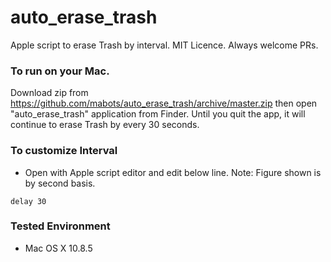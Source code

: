auto_erase_trash
================

Apple script to erase Trash by interval. 
MIT Licence. Always welcome PRs.

### To run on your Mac.

Download zip from https://github.com/mabots/auto_erase_trash/archive/master.zip then open "auto_erase_trash" application from Finder. Until you quit the app, it will continue to erase Trash by every 30 seconds.

### To customize Interval
- Open with Apple script editor and edit below line. Note: Figure shown is by second basis.

```
delay 30
```

### Tested Environment
- Mac OS X 10.8.5
